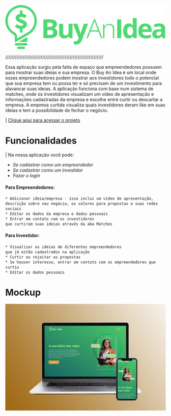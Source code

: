 ![Logo - BAI](src/assets/logo_1.svg)

/////////////////////////////////////////////////////////////

Essa aplicação surgiu pela falta de espaço que empreendedores possuem para mostrar suas ideias e sua empresa. O Buy An Idea é um local onde esses empreendedores podem mostrar aos investidores todo o potencial que sua empresa tem ou possa ter e só precisam de um investimento para alavancar suas ideias. A aplicação funciona com base num sistema de matches, onde os investidores visualizam um vídeo de apresentação e informações cadastradas da empresa e escolhe entre curtir ou descartar a empresa. A empresa curtida visualiza quais investidores deram like em suas ideias e tem a possibilidade de fechar o negócio.

| [Clique aqui para acessar o projeto](https://linktr.ee/capstone.buyanidea)

# Funcionalidades

| Na nossa aplicação você pode:

- _Se cadastrar como um empreendedor_
- _Se cadastrar como um investidor_
- _Fazer o login_

#### Para Empreendedores:

    * Adicionar ideia/empresa - isso inclui um vídeo de apresentação, 
    descrição sobre seu negócio, os valores para propostas e suas redes sociais
    * Editar os dados da empresa e dados pessoais
    * Entrar em contato com os investidores 
    que curtiram suas ideias através da aba Matches

#### Para Investidor:

    * Visualizar as ideias de diferentes empreendedores 
    que já estão cadastrados na aplicação
    * Curtir ou rejeitar as propostas
    * Se houver interesse, entrar em contato com os empreendedores que curtiu
    * Editar os dados pessoais

# Mockup

![Mockup - BAI](src/assets/buy.jpg)
